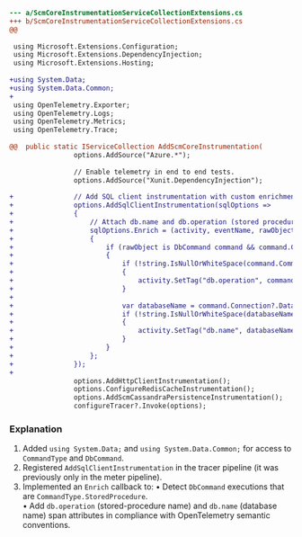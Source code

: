 ```diff
--- a/ScmCoreInstrumentationServiceCollectionExtensions.cs
+++ b/ScmCoreInstrumentationServiceCollectionExtensions.cs
@@
 
 using Microsoft.Extensions.Configuration;
 using Microsoft.Extensions.DependencyInjection;
 using Microsoft.Extensions.Hosting;
 
+using System.Data;
+using System.Data.Common;
+
 using OpenTelemetry.Exporter;
 using OpenTelemetry.Logs;
 using OpenTelemetry.Metrics;
 using OpenTelemetry.Trace;
 
@@ 	public static IServiceCollection AddScmCoreInstrumentation(
 				options.AddSource("Azure.*");
 
 				// Enable telemetry in end to end tests.
 				options.AddSource("Xunit.DependencyInjection");
 
+				// Add SQL client instrumentation with custom enrichment for stored procedures.
+				options.AddSqlClientInstrumentation(sqlOptions =>
+				{
+					// Attach db.name and db.operation (stored procedure name) to the span.
+					sqlOptions.Enrich = (activity, eventName, rawObject) =>
+					{
+						if (rawObject is DbCommand command && command.CommandType == CommandType.StoredProcedure)
+						{
+							if (!string.IsNullOrWhiteSpace(command.CommandText))
+							{
+								activity.SetTag("db.operation", command.CommandText);
+							}
+
+							var databaseName = command.Connection?.Database;
+							if (!string.IsNullOrWhiteSpace(databaseName))
+							{
+								activity.SetTag("db.name", databaseName);
+							}
+						}
+					};
+				});
+
 				options.AddHttpClientInstrumentation();
 				options.ConfigureRedisCacheInstrumentation();
 				options.AddScmCassandraPersistenceInstrumentation();
 				configureTracer?.Invoke(options);
```

### Explanation
1. Added `using System.Data;` and `using System.Data.Common;` for access to `CommandType` and `DbCommand`.
2. Registered `AddSqlClientInstrumentation` in the tracer pipeline (it was previously only in the meter pipeline).
3. Implemented an `Enrich` callback to:
   • Detect `DbCommand` executions that are `CommandType.StoredProcedure`.  
   • Add `db.operation` (stored-procedure name) and `db.name` (database name) span attributes in compliance with OpenTelemetry semantic conventions.